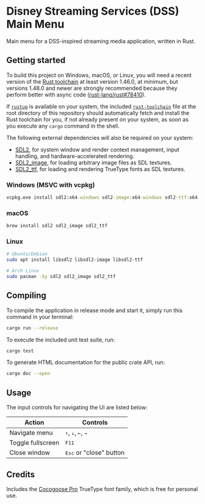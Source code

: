 # Disney Streaming Services (DSS) Main Menu

Main menu for a DSS-inspired streaming media application, written in Rust.

## Getting started

To build this project on Windows, macOS, or Linux, you will need a recent
version of the [Rust toolchain](https://www.rust-lang.org/) at least version
1.46.0, at minimum, but versions 1.48.0 and newer are strongly recommended
because they perform better with async code ([rust-lang/rust#78410]).

[rust-lang/rust#78410]: https://github.com/rust-lang/rust/pull/78410

If [`rustup`](https://rustup.rs/) is available on your system, the included 
[`rust-toolchain`](./rust-toolchain) file at the root directory of this
repository should automatically fetch and install the Rust toolchain for you, if
not already present on your system, as soon as you execute any `cargo` command
in the shell.

The following external dependencies will also be required on your system:

* [SDL2], for system window and render context management, input handling, and
  hardware-accelerated rendering.
* [SDL2_image], for loading arbitrary image files as SDL textures.
* [SDL2_ttf], for loading and rendering TrueType fonts as SDL textures.

[SDL2]: https://www.libsdl.org/
[SDL2_image]: https://www.libsdl.org/projects/SDL_image/
[SDL2_ttf]: https://www.libsdl.org/projects/SDL_ttf/

### Windows (MSVC with vcpkg)

```bat
vcpkg.exe install sdl2:x64-windows sdl2-image:x64-windows sdl2-ttf:x64-windows
```

### macOS

```bash
brew install sdl2 sdl2_image sdl2_ttf
```

### Linux

```bash
# Ubuntu/Debian
sudo apt install libsdl2 libsdl2-image libsdl2-ttf

# Arch Linux
sudo pacman -Sy sdl2 sdl2_image sdl2_ttf
```

## Compiling

To compile the application in release mode and start it, simply run this command
in your terminal:

```bash
cargo run --release
```

To execute the included unit test suite, run:

```bash
cargo test
```

To generate HTML documentation for the public crate API, run:

```bash
cargo doc --open
```

## Usage

The input controls for navigating the UI are listed below:

Action            | Controls
------------------|-------------------------------------------------------------
Navigate menu     | <kbd>↑</kbd>, <kbd>↓</kbd>, <kbd>←</kbd>, <kbd>→</kbd>
Toggle fullscreen | <kbd>F11</kbd>
Close window      | <kbd>Esc</kbd> or "close" button

## Credits

Includes the [Cocogoose Pro] TrueType font family, which is free for personal
use.

[Cocogoose Pro]: https://www.1001fonts.com/cocogoose-pro-font.html
